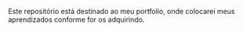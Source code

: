 Este repositório está destinado ao meu portfolio, onde colocarei meus aprendizados conforme for os adquirindo.